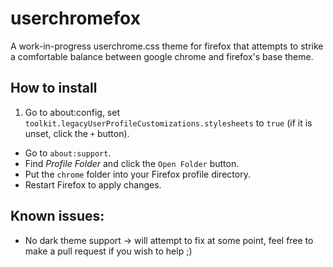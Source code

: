 # userchromefox
A work-in-progress userchrome.css theme for firefox that attempts to strike a comfortable balance between google chrome and firefox's base theme.

## How to install

1. Go to about:config, set `toolkit.legacyUserProfileCustomizations.stylesheets` to `true` (if it is unset, click the `+` button).
-  Go to `about:support`.
- Find *Profile Folder* and click the `Open Folder` button.
- Put the `chrome` folder into your Firefox profile directory.
- Restart Firefox to apply changes.

## Known issues:
- No dark theme support -> will attempt to fix at some point, feel free to make a pull request if you wish to help ;)